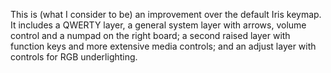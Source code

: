This is (what I consider to be) an improvement over the default Iris keymap.
It includes a QWERTY layer, a general system layer with arrows, volume control
and a numpad on the right board; a second raised layer with function keys and
more extensive media controls; and an adjust layer with controls for RGB
underlighting.